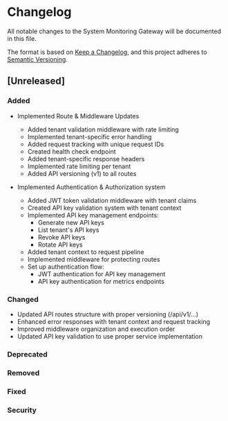# Changelog

All notable changes to the System Monitoring Gateway will be documented in this file.

The format is based on [Keep a Changelog](https://keepachangelog.com/en/1.0.0/),
and this project adheres to [Semantic Versioning](https://semver.org/spec/v2.0.0.html).

## [Unreleased]

### Added

- Implemented Route & Middleware Updates

  - Added tenant validation middleware with rate limiting
  - Implemented tenant-specific error handling
  - Added request tracking with unique request IDs
  - Created health check endpoint
  - Added tenant-specific response headers
  - Implemented rate limiting per tenant
  - Added API versioning (v1) to all routes

- Implemented Authentication & Authorization system
  - Added JWT token validation middleware with tenant claims
  - Created API key validation system with tenant context
  - Implemented API key management endpoints:
    - Generate new API keys
    - List tenant's API keys
    - Revoke API keys
    - Rotate API keys
  - Added tenant context to request pipeline
  - Implemented middleware for protecting routes
  - Set up authentication flow:
    - JWT authentication for API key management
    - API key authentication for metrics endpoints

### Changed

- Updated API routes structure with proper versioning (/api/v1/...)
- Enhanced error responses with tenant context and request tracking
- Improved middleware organization and execution order
- Updated API key validation to use proper service implementation

### Deprecated

### Removed

### Fixed

### Security
